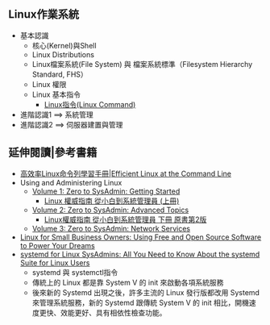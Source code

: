 ## Linux作業系統
- 基本認識
  - 核心(Kernel)與Shell
  - Linux Distributions
  - Linux檔案系統(File System) 與 檔案系統標準（Filesystem Hierarchy Standard, FHS）
  - Linux 權限
  - Linux 基本指令
    - [Linux指令(Linux Command)](https://blog.techbridge.cc/2017/12/23/linux-commnd-line-tutorial/) 
- 進階認識1 ==> 系統管理
- 進階認識2 ==> 伺服器建置與管理

## 延伸閱讀|參考書籍
- [高效率Linux命令列學習手冊|Efficient Linux at the Command Line](https://www.gotop.com.tw/books/BookDetails.aspx?Types=o&bn=A758)
- Using and Administering Linux
  - [Volume 1: Zero to SysAdmin: Getting Started](https://learning.oreilly.com/library/view/using-and-administering/9781484296189/)
    - [Linux 權威指南 從小白到系統管理員 (上冊)](https://www.tenlong.com.tw/products/9787111771197?list_name=srh) 
  - [Volume 2: Zero to SysAdmin: Advanced Topics](https://learning.oreilly.com/library/view/using-and-administering/9781484296158/)
    - [Linux權威指南 從小白到系統管理員 下冊 原書第2版](https://www.tenlong.com.tw/products/9787111774396) 
  - [Volume 3: Zero to SysAdmin: Network Services](https://learning.oreilly.com/library/view/using-and-administering/9781484297865/) 
- [Linux for Small Business Owners: Using Free and Open Source Software to Power Your Dreams](https://learning.oreilly.com/library/view/linux-for-small/9781484282649/)
- [systemd for Linux SysAdmins: All You Need to Know About the systemd Suite for Linux Users](https://learning.oreilly.com/library/view/systemd-for-linux/9798868813283/)
  - systemd 與 systemctl指令
  - 傳統上的 Linux 都是靠 System V 的 init 來啟動各項系統服務
  - 後來新的 Systemd 出現之後，許多主流的 Linux 發行版都改用 Systemd 來管理系統服務，新的 Systemd 跟傳統 System V 的 init 相比，開機速度更快、效能更好、具有相依性檢查功能。

